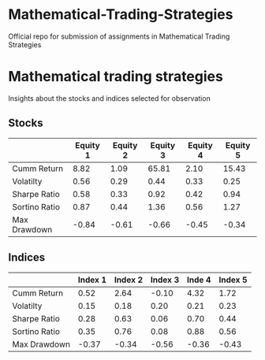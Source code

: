 # Mathematical-Trading-Strategies
Official repo for submission of assignments in Mathematical Trading Strategies

# Mathematical trading strategies
Insights about the stocks and indices selected for observation


## Stocks
|   |Equity 1|Equity 2|Equity 3|Equity 4|Equity 5|
|---|-------|-------|-------|-------|-------|
|Cumm Return  | 8.82  |1.09   | 65.81  | 2.10  | 15.43  |
|Volatilty    | 0.56  | 0.29  | 0.44  | 0.33  |  0.25 |
|Sharpe Ratio | 0.58  | 0.33  | 0.92 | 0.42  | 0.94 |
|Sortino Ratio| 0.87  |  0.44 | 1.36  | 0.56  | 1.27  |
|Max Drawdown | -0.84  |  -0.61 | -0.66   |-0.45   |  -0.34  |

## Indices
|   |Index 1|Index 2|Index 3|Inde 4|Index 5|
|---|-------|-------|-------|-------|-------|
|Cumm Return  | 0.52  |2.64   | -0.10  |4.32  | 1.72  |
|Volatilty    | 0.15  | 0.18 | 0.20 | 0.21  |  0.23 |
|Sharpe Ratio | 0.28  | 0.63  | 0.06 | 0.70  | 0.44 |
|Sortino Ratio| 0.35  |  0.76 | 0.08  | 0.88  | 0.56  |
|Max Drawdown | -0.37  |  -0.34 | -0.56   |-0.36   |  -0.43  |
